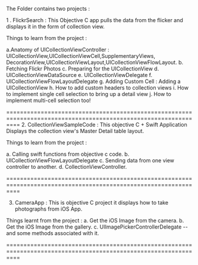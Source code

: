 
The Folder contains two projects : 

1 . FlickrSearch : This Objective C  app pulls the data from the flicker and displays it in the form of collection view. 

Things to learn from the project : 

a.Anatomy of UICollectionViewController  : UICollectionView,UICollectionViewCell,SupplementaryViews, DecorationView,UICollectionViewLayout,UICollectionViewFlowLayout.
b. Fetching Flickr Photos
c. Preparing for the UICollectionView
d. UICollectionViewDataSource
e. UICollectionViewDelegate
f. UICollectionViewFlowLayoutDelegate
g. Adding Custom Cell : Adding a UICollectionView
h. How to add custom headers to collection views
i. How to implement single cell selection to bring up a detail view
j. How to implement multi-cell selection too!

================================================================================================================
2.  CollectionViewSampleCode : This objective C  + Swift Application Displays the collection view's Master Detail table layout.

Things to learn from the project : 

a. Calling swift functions from objective c code. 
b. UICollectionViewFlowLayoutDelegate
c. Sending data from one view controller to another. 
d. CollectionViewController.

================================================================================================================

3. CameraApp : This is objective C project it displays how to take photographs from iOS App.

Things learnt from the project : 
a. Get the iOS Image from the camera.
b. Get the iOS Image from the gallery.
c. UIImagePickerControllerDelegate -- and some methods associated with it.

================================================================================================================
